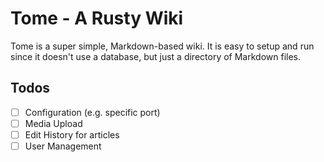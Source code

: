 # Tome - A Rusty Wiki

Tome is a super simple, Markdown-based wiki. It is easy to setup and run since it doesn't
use a database, but just a directory of Markdown files.

## Todos

- [ ] Configuration (e.g. specific port)
- [ ] Media Upload
- [ ] Edit History for articles
- [ ] User Management